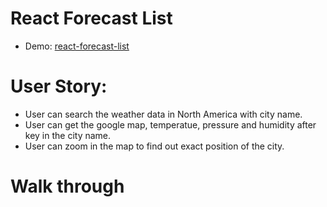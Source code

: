 # React Forecast List

-   Demo: [react-forecast-list](https://github.com/chongruei/react-forecast-list/blob/gh-pages/image/walkThrough.gif?raw=true)

# User Story:
 
-   User can search the weather data in North America with city name.
-   User can get the google map, temperatue, pressure and humidity after key in the city name.
-   User can zoom in the map to find out exact position of the city.

# Walk through

